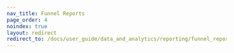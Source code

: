 ```yaml
---
nav_title: Funnel Reports
page_order: 4
noindex: true
layout: redirect
redirect_to: /docs/user_guide/data_and_analytics/reporting/funnel_reports/
---
```


